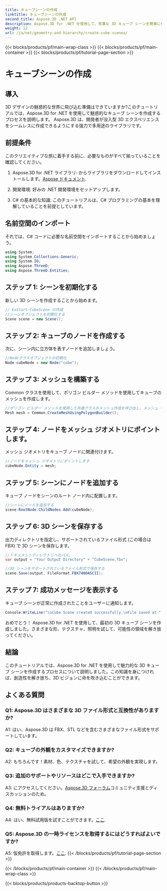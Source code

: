 ```yaml
---
title: キューブシーンの作成
linktitle: キューブシーンの作成
second_title: Aspose.3D .NET API
description: Aspose.3D for .NET を使用して、見事な 3D キューブ シーンを簡単に作成します。ライブラリをダウンロードし、ステップバイステップのガイドに従って、解放してください。
weight: 12
url: /ja/net/geometry-and-hierarchy/create-cube-scenes/
---
```


{{< blocks/products/pf/main-wrap-class >}}
{{< blocks/products/pf/main-container >}}
{{< blocks/products/pf/tutorial-page-section >}}

# キューブシーンの作成

## 導入

3D デザインの魅惑的な世界に飛び込む準備はできていますか?このチュートリアルでは、Aspose.3D for .NET を使用して魅惑的なキューブ シーンを作成するプロセスを説明します。 Aspose.3D は、開発者が没入型 3D エクスペリエンスをシームレスに作成できるようにする強力で多用途のライブラリです。

## 前提条件

このクリエイティブな旅に着手する前に、必要なものがすべて揃っていることを確認してください。

1.  Aspose.3D for .NET ライブラリ: からライブラリをダウンロードしてインストールします。[Aspose ドキュメント](https://reference.aspose.com/3d/net/).

2. 開発環境: 好みの .NET 開発環境をセットアップします。

3. C# の基本的な知識: このチュートリアルは、C# プログラミングの基本を理解していることを前提としています。

## 名前空間のインポート

それでは、C# コードに必要な名前空間をインポートすることから始めましょう。

```csharp
using System;
using System.Collections.Generic;
using System.IO;
using Aspose.ThreeD;
using Aspose.ThreeD.Entities;
```

## ステップ 1: シーンを初期化する

新しい 3D シーンを作成することから始めます。

```csharp
// ExStart:CubeScene の作成
//シーンオブジェクトを初期化する
Scene scene = new Scene();
```

## ステップ 2: キューブのノードを作成する

次に、シーン内に立方体を表すノードを追加しましょう。

```csharp
//Nodeクラスオブジェクトの初期化
Node cubeNode = new Node("cube");
```

## ステップ 3: メッシュを構築する

Common クラスを使用して、ポリゴン ビルダー メソッドを使用してキューブのメッシュを作成します。

```csharp
//ポリゴン ビルダー メソッドを使用して共通クラスのメッシュ作成を呼び出し、メッシュ インスタンスを設定します
Mesh mesh = Common.CreateMeshUsingPolygonBuilder();
```

## ステップ 4: ノードをメッシュ ジオメトリにポイントします。

メッシュ ジオメトリをキューブ ノードに関連付けます。

```csharp
//ノードをメッシュ ジオメトリにポイントします
cubeNode.Entity = mesh;
```

## ステップ 5: シーンにノードを追加する

キューブ ノードをシーンのルート ノード内に配置します。

```csharp
//シーンにノードを追加する
scene.RootNode.ChildNodes.Add(cubeNode);
```

## ステップ 6: 3D シーンを保存する

出力ディレクトリを指定し、サポートされているファイル形式 (この場合は FBX) で 3D シーンを保存します。

```csharp
//ドキュメントディレクトリへのパス。
var output = "Your Output Directory" + "CubeScene.fbx";

//3D シーンをサポートされているファイル形式で保存する
scene.Save(output, FileFormat.FBX7400ASCII);
```

## ステップ 7: 成功メッセージを表示する

キューブ シーンが正常に作成されたことをユーザーに通知します。

```csharp
Console.WriteLine("\nCube Scene created successfully.\nFile saved at " + output);
```

おめでとう！ Aspose.3D for .NET を使用して、最初の 3D キューブ シーンを作成しました。さまざまな形、テクスチャ、照明を試して、可能性の領域を解き放ってください。

## 結論

このチュートリアルでは、Aspose.3D for .NET を使用して魅力的な 3D キューブ シーンを作成するプロセスについて説明しました。この知識を身につければ、創造性を解き放ち、3D ビジョンに命を吹き込むことができます。

## よくある質問

### Q1: Aspose.3D はさまざまな 3D ファイル形式と互換性がありますか?

A1: はい、Aspose.3D は FBX、STL などを含むさまざまなファイル形式をサポートしています。

### Q2: キューブの外観をカスタマイズできますか?

A2: もちろんです！素材、色、テクスチャを試して、希望の外観を実現します。

### Q3: 追加のサポートやリソースはどこで入手できますか?

 A3: にアクセスしてください。[Aspose.3D フォーラム](https://forum.aspose.com/c/3d/18)コミュニティ支援とディスカッションのため。

### Q4: 無料トライアルはありますか?

 A4: はい、無料試用版を試すことができます。[ここ](https://releases.aspose.com/).

### Q5: Aspose.3D の一時ライセンスを取得するにはどうすればよいですか?

 A5: 仮免許を取得します。[ここ](https://purchase.aspose.com/temporary-license/).
{{< /blocks/products/pf/tutorial-page-section >}}

{{< /blocks/products/pf/main-container >}}
{{< /blocks/products/pf/main-wrap-class >}}

{{< blocks/products/products-backtop-button >}}
